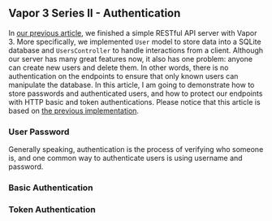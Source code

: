 ## Vapor 3 Series II - Authentication
In [our previous article](https://medium.com/swift2go/vapor-3-series-i-crud-with-controllers-d7848f9c193b), we finished a simple RESTful API server with Vapor 3.
More specifically, we implemented `User` model to store data into a SQLite database and `UsersController` to handle interactions from a client.
Although our server has many great features now, it also has one problem: anyone can create new users and delete them.
In other words, there is no authentication on the endpoints to ensure that only known users can manipulate the database.
In this article, I am going to demonstrate how to store passwords and authenticated users, and how to protect our endpoints with HTTP basic and token authentications.
Please notice that this article is based on [the previous implementation](../CRUDControllers).

### User Password
Generally speaking, authentication is the process of verifying who someone is, and one common way to authenticate users is using username and password.

### Basic Authentication

### Token Authentication
